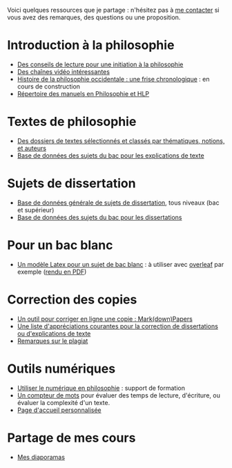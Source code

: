 Voici quelques ressources que je partage : n'hésitez pas à [me contacter](http://eyssette.github.io/) si vous avez des remarques, des questions ou une proposition.

# Introduction à la philosophie

- [Des conseils de lecture pour une initiation à la philosophie](https://eyssette.github.io/ressources-generales-enseignement-philosophie/conseils-lectures-initiation-philosophie)
- [Des chaînes vidéo intéressantes](https://eyssette.github.io/ressources-generales-enseignement-philosophie/chaines-video-interessantes)
- [Histoire de la philosophie occidentale : une frise chronologique](https://eyssette.github.io/timelines/philosophie-occidentale.html) : en cours de construction
- [Répertoire des manuels en Philosophie et HLP](https://eyssette.github.io/ressources-generales-enseignement-philosophie/manuels)

# Textes de philosophie

- [Des dossiers de textes sélectionnés et classés par thématiques, notions, et auteurs](https://eyssette.github.io/dossiers/)
- [Base de données des sujets du bac pour les explications de texte ](https://eyssette.github.io/sujets-philosophie-bac/explications.html)

# Sujets de dissertation

- [Base de données générale de sujets de dissertation](https://eyssette.github.io/sujets-philosophie/), tous niveaux (bac et supérieur)
- [Base de données des sujets du bac pour les dissertations](https://eyssette.github.io/sujets-philosophie-bac/dissertations.html)

# Pour un bac blanc
- [Un modèle Latex pour un sujet de bac blanc](https://github.com/eyssette/ressources-generales-enseignement-philosophie/blob/master/modele-bac-blanc.tex) : à utiliser avec [overleaf](https://www.overleaf.com/) par exemple ([rendu en PDF](https://latexonline.cc/compile?url=https%3A%2F%2Fraw.githubusercontent.com%2Feyssette%2Fressources-generales-enseignement-philosophie%2Fmaster%2Fmodele-bac-blanc.tex&trackId=1593107675825))

# Correction des copies
- [Un outil pour corriger en ligne une copie : Mark(down)Papers](https://eyssette.github.io/mark-down-papers/)
- [Une liste d'appréciations courantes pour la correction de dissertations ou d'explications de texte](https://eyssette.github.io/ressources-generales-enseignement-philosophie/liste-appreciations-courantes)
- [Remarques sur le plagiat](https://eyssette.github.io/ressources-generales-enseignement-philosophie/remarques-sur-le-plagiat)

# Outils numériques

- [Utiliser le numérique en philosophie](https://eyssette.github.io/marp-slides/slides/Formation_num%C3%A9rique.html) : support de formation
- [Un compteur de mots](https://eyssette.github.io/combiendemots/) pour évaluer des temps de lecture, d'écriture, ou évaluer la complexité d'un texte.
- [Page d'accueil personnalisée](https://eyssette.github.io/start-page/)

# Partage de mes cours

- [Mes diaporamas](https://eyssette.github.io/marp-slides/)